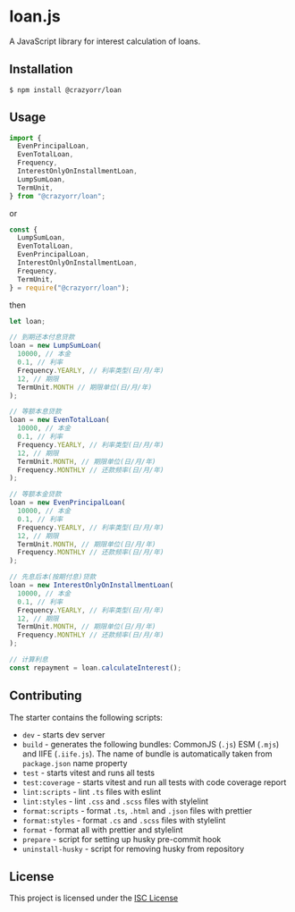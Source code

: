 # loan.js

A JavaScript library for interest calculation of loans.

## Installation

```
$ npm install @crazyorr/loan
```

## Usage

```javascript
import {
  EvenPrincipalLoan,
  EvenTotalLoan,
  Frequency,
  InterestOnlyOnInstallmentLoan,
  LumpSumLoan,
  TermUnit,
} from "@crazyorr/loan";
```

or

```javascript
const {
  LumpSumLoan,
  EvenTotalLoan,
  EvenPrincipalLoan,
  InterestOnlyOnInstallmentLoan,
  Frequency,
  TermUnit,
} = require("@crazyorr/loan");
```

then

```javascript
let loan;

// 到期还本付息贷款
loan = new LumpSumLoan(
  10000, // 本金
  0.1, // 利率
  Frequency.YEARLY, // 利率类型(日/月/年)
  12, // 期限
  TermUnit.MONTH // 期限单位(日/月/年)
);

// 等额本息贷款
loan = new EvenTotalLoan(
  10000, // 本金
  0.1, // 利率
  Frequency.YEARLY, // 利率类型(日/月/年)
  12, // 期限
  TermUnit.MONTH, // 期限单位(日/月/年)
  Frequency.MONTHLY // 还款频率(日/月/年)
);

// 等额本金贷款
loan = new EvenPrincipalLoan(
  10000, // 本金
  0.1, // 利率
  Frequency.YEARLY, // 利率类型(日/月/年)
  12, // 期限
  TermUnit.MONTH, // 期限单位(日/月/年)
  Frequency.MONTHLY // 还款频率(日/月/年)
);

// 先息后本(按期付息)贷款
loan = new InterestOnlyOnInstallmentLoan(
  10000, // 本金
  0.1, // 利率
  Frequency.YEARLY, // 利率类型(日/月/年)
  12, // 期限
  TermUnit.MONTH, // 期限单位(日/月/年)
  Frequency.MONTHLY // 还款频率(日/月/年)
);

// 计算利息
const repayment = loan.calculateInterest();
```

## Contributing

The starter contains the following scripts:

- `dev` - starts dev server
- `build` - generates the following bundles: CommonJS (`.js`) ESM (`.mjs`) and IIFE (`.iife.js`). The name of bundle is automatically taken from `package.json` name property
- `test` - starts vitest and runs all tests
- `test:coverage` - starts vitest and run all tests with code coverage report
- `lint:scripts` - lint `.ts` files with eslint
- `lint:styles` - lint `.css` and `.scss` files with stylelint
- `format:scripts` - format `.ts`, `.html` and `.json` files with prettier
- `format:styles` - format `.cs` and `.scss` files with stylelint
- `format` - format all with prettier and stylelint
- `prepare` - script for setting up husky pre-commit hook
- `uninstall-husky` - script for removing husky from repository

## License

This project is licensed under the [ISC License](./LICENSE)
